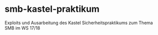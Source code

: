 # smb-kastel-praktikum
Exploits und Ausarbeitung des Kastel Sicherheitspraktikums zum Thema SMB im WS 17/18
